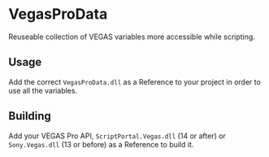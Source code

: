 # VegasProData
Reuseable collection of VEGAS variables more accessible while scripting.

## Usage
Add the correct `VegasProData.dll` as a Reference to your project in order to use all the variables.

## Building
Add your VEGAS Pro API, `ScriptPortal.Vegas.dll` (14 or after) or `Sony.Vegas.dll` (13 or before) as a Reference to build it.
